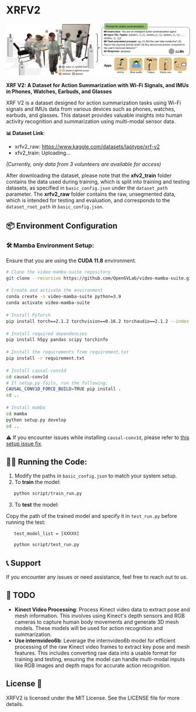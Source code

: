 # XRFV2

<p align="center">
  <img src="img/story.png" alt="image-20240719171906628" width="700px"/>
</p>


**XRF V2: A Dataset for Action Summarization with Wi-Fi Signals, and IMUs in Phones, Watches, Earbuds, and Glasses**

XRF V2 is a dataset designed for action summarization tasks using Wi-Fi signals and IMUs data from various devices such as phones, watches, earbuds, and glasses. This dataset provides valuable insights into human activity recognition and summarization using multi-modal sensor data.

**📊 Dataset Link**: 
- xrfv2_raw: https://www.kaggle.com/datasets/laptype/xrf-v2
- xfv2_train: Uploading...

*(Currently, only data from 3 volunteers are available for access)*

After downloading the dataset, please note that the **xfv2_train** folder contains the data used during training, which is split into training and testing datasets, as specified in `basic_config.json` under the `dataset_path` parameter. The **xrfv2_raw** folder contains the raw, unsegmented data, which is intended for testing and evaluation, and corresponds to the `dataset_root_path` in `basic_config.json`. 


## 📦 Environment Configuration

### 🛠️ Mamba Environment Setup:
Ensure that you are using the **CUDA 11.8** environment.

```bash
# Clone the video-mamba-suite repository
git clone --recursive https://github.com/OpenGVLab/video-mamba-suite.git

# Create and activate the environment
conda create -n video-mamba-suite python=3.9
conda activate video-mamba-suite

# Install PyTorch
pip install torch==2.1.2 torchvision==0.16.2 torchaudio==2.1.2 --index-url https://download.pytorch.org/whl/cu118

# Install required dependencies
pip install h5py pandas scipy torchinfo

# Install the requirements from requirement.txt
pip install -r requirement.txt

# Install causal-conv1d
cd causal-conv1d
# If setup.py fails, run the following:
CAUSAL_CONV1D_FORCE_BUILD=TRUE pip install .
cd ..

# Install mamba
cd mamba
python setup.py develop
cd ..
```
⚠️ If you encounter issues while installing `causal-conv1d`, please refer to [this setup issue fix](https://github.com/state-spaces/mamba/issues/40#issuecomment-1849095898).

## 🏃‍♂️ Running the Code:

1. Modify the paths in `basic_config.json` to match your system setup.
2. To **train** the model:
```bash
   python script/train_run.py
```
3. To **test** the model:

Copy the path of the trained model and specify it in `test_run.py` before running the test:

```
   test_model_list = [XXXXX]
```

```bash
   python script/test_run.py
```
## 📞 Support
If you encounter any issues or need assistance, feel free to reach out to us.

## 📝 TODO
- **Kinect Video Processing**: Process Kinect video data to extract pose and mesh information. This involves using Kinect's depth sensors and RGB cameras to capture human body movements and generate 3D mesh models. These models will be used for action recognition and summarization.
- **Use internvideo6b**: Leverage the internvideo6b model for efficient processing of the raw Kinect video frames to extract key pose and mesh features. This includes converting raw data into a usable format for training and testing, ensuring the model can handle multi-modal inputs like RGB images and depth maps for accurate action recognition.

## License 📜
XRFV2 is licensed under the MIT License. See the LICENSE file for more details.
